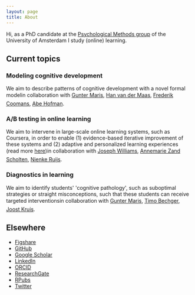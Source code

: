 ```yaml
---
layout: page
title: About
---
```


Hi, as a PhD candidate at the <a href="http://psyres.uva.nl/research/content/programme-group-psychological-methods/programme-group-psychological-methods.html">Psychological Methods group</a> of the University of Amsterdam I study (online) learning.

<h2>Current topics</h2>

<h3>Modeling cognitive development</h3>

We aim to describe patterns of cognitive development with a novel formal model&#151;in collaboration with <a href="http://www.researchgate.net/profile/Gunter_Maris">Gunter Maris</a>, <a href="http://hvandermaas.socsci.uva.nl/Homepage_Han_van_der_Maas/Home.html">Han van der Maas</a>, <a href="https://www.researchgate.net/profile/Frederik_Coomans">Frederik Coomans</a>, <a href="https://www.researchgate.net/profile/Abe_Hofman">Abe Hofman</a>.

<h3>A/B testing in online learning</h3>

We aim to intervene in large-scale online learning systems, such as Coursera, in order to enable (1) evidence-based iterative improvement of these systems and (2) adaptive and personalized learning experiences (read more <a href="http://alexandersavi.nl/blog/ab-testing-in-online-learning-a-brief-primer/">here</a>)&#151;in collaboration with <a href="http://www.josephjaywilliams.com/">Joseph Williams</a>, <a href="https://www.coursera.org/instructor/annemarie">Annemarie Zand Scholten</a>, <a href="http://www.nienkeruijs.nl/">Nienke Ruijs</a>.

<h3>Diagnostics in learning</h3>

We aim to identify students' 'cognitive pathology', such as suboptimal strategies or straight misconceptions, such that these students can receive targeted interventions&#151;in collaboration with <a href="http://www.researchgate.net/profile/Gunter_Maris">Gunter Maris</a>, <a href="http://www.researchgate.net/profile/Timo_Bechger">Timo Bechger</a>, <a href="https://www.uva.nl/disciplines/psychologie/medewerkers/psychologische-methodenleer/pm/pm/folder/k/r/j.kruis/j.kruis.html">Joost Kruis</a>.

## Elsewhere

* [Figshare](http://figshare.com/authors/Alexander_O_Savi/428079)
* [GitHub](https://github.com/aosavi)
* [Google Scholar](https://scholar.google.nl/citations?user=x8Him1UAAAAJ&hl=en)
* [LinkedIn](http://nl.linkedin.com/in/alexandersavi)
* [ORCID](http://orcid.org/0000-0002-9271-7476)
* [ResearchGate](https://www.researchgate.net/profile/Alexander_Savi)
* [RPubs](https://rpubs.com/aosavi)
* [Twitter](https://twitter.com/alexandersavi)